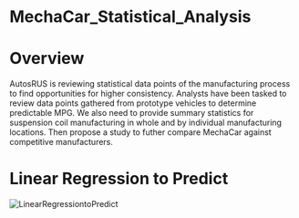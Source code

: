 # MechaCar_Statistical_Analysis

# Overview

AutosRUS is reviewing statistical data points of the manufacturing process to find opportunities for higher consistency. Analysts have been tasked to review data points gathered from prototype vehicles to determine predictable MPG. We also need to provide summary statistics for suspension coil manufacturing in whole and by individual manufacturing locations. Then propose a study to futher compare MechaCar against competitive manufacturers.

# Linear Regression to Predict
![LinearRegressiontoPredict](https://user-images.githubusercontent.com/103863575/190531749-6e40c695-536b-4c80-82b4-9dbdae7f4815.png)

